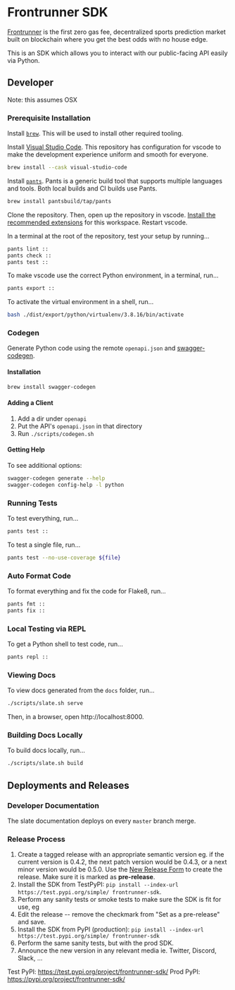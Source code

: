 # Frontrunner SDK

[Frontrunner][frontrunner] is the first zero gas fee, decentralized sports
prediction market built on blockchain where you get the best odds with no house
edge.

[frontrunner]: https://www.getfrontrunner.com/

This is an SDK which allows you to interact with our public-facing API easily
via Python.

## Developer

Note: this assumes OSX

### Prerequisite Installation

Install [`brew`][brew]. This will be used to install other required tooling.

[brew]: https://brew.sh/

Install [Visual Studio Code][vscode]. This repository has configuration for
vscode to make the development experience uniform and smooth for everyone.

[vscode]: https://code.visualstudio.com/

```sh
brew install --cask visual-studio-code
```

Install [`pants`][pants]. Pants is a generic build tool that supports multiple
languages and tools. Both local builds and CI builds use Pants.

[pants]: https://www.pantsbuild.org/docs/welcome-to-pants

```sh
brew install pantsbuild/tap/pants
```

Clone the repository. Then, open up the repository in vscode.
[Install the recommended extensions][install-recommended-extensions] for this
workspace. Restart vscode.

[install-recommended-extensions]: https://code.visualstudio.com/docs/editor/extension-marketplace#_workspace-recommended-extensions

In a terminal at the root of the repository, test your setup by running...

```sh
pants lint ::
pants check ::
pants test ::
```

To make vscode use the correct Python environment, in a terminal, run...

```sh
pants export ::
```

To activate the virtual environment in a shell, run...

```sh
bash ./dist/export/python/virtualenv/3.8.16/bin/activate
```

### Codegen

Generate Python code using the remote `openapi.json` and [swagger-codegen][swagger-codegen].

[swagger-codegen]: https://github.com/swagger-api/swagger-codegen

#### Installation

```sh
brew install swagger-codegen
```

#### Adding a Client

1. Add a dir under `openapi`
2. Put the API's `openapi.json` in that directory
3. Run `./scripts/codegen.sh`

#### Getting Help

To see additional options:

```sh
swagger-codegen generate --help
swagger-codegen config-help -l python
```

### Running Tests

To test everything, run...

```sh
pants test ::
```

To test a single file, run...

```sh
pants test --no-use-coverage ${file}
```

### Auto Format Code

To format everything and fix the code for Flake8, run...

```sh
pants fmt ::
pants fix ::
```

### Local Testing via REPL

To get a Python shell to test code, run...

```sh
pants repl ::
```

### Viewing Docs

To view docs generated from the `docs` folder, run...

```sh
./scripts/slate.sh serve
```

Then, in a browser, open http://localhost:8000.

### Building Docs Locally

To build docs locally, run...

```sh
./scripts/slate.sh build
```

## Deployments and Releases

### Developer Documentation

The slate documentation deploys on every `master` branch merge.

### Release Process

1. Create a tagged release with an appropriate semantic version eg. if the current version is 0.4.2, the next patch version would be 0.4.3, or a next minor version would be 0.5.0. Use the [New Release Form][new-release-form] to create the release. Make sure it is marked as **pre-release**.
1. Install the SDK from TestPyPI: `pip install --index-url https://test.pypi.org/simple/ frontrunner-sdk`. 
1. Perform any sanity tests or smoke tests to make sure the SDK is fit for use, eg
1. Edit the release -- remove the checkmark from "Set as a pre-release" and save.
1. Install the SDK from PyPI (production): `pip install --index-url https://test.pypi.org/simple/ frontrunner-sdk`
1. Perform the same sanity tests, but with the prod SDK.
1. Announce the new version in any relevant media ie. Twitter, Discord, Slack, ...

[new-release-form]: https://github.com/GetFrontrunner/frontrunner-sdk/releases/new

Test PyPI: https://test.pypi.org/project/frontrunner-sdk/
Prod PyPI: https://pypi.org/project/frontrunner-sdk/
